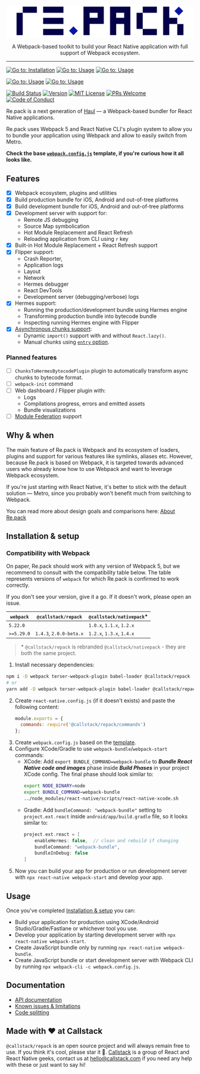 <p align="center">
  <img src="./logo.png">
</p>
<p align="center">
A Webpack-based toolkit to build your React Native application with full support of Webpack ecosystem.
</p>

---

[![Go to: Installation][goto-installation-badge]][goto-installation]
[![Go to: Usage][goto-usage-badge]][goto-usage]
[![Go to: Usage][goto-api-docs-badge]][goto-api-docs]

[![Go to: Usage][goto-contributing-badge]][goto-contributing]
[![Go to: Usage][goto-architecture-badge]][goto-architecture]

[![Build Status][build-badge]][build]
[![Version][version-badge]][version]
[![MIT License][license-badge]][license]
[![PRs Welcome][prs-welcome-badge]][prs-welcome]
[![Code of Conduct][coc-badge]][coc]

Re.pack is a next generation of [Haul](https://github.com/callstack/haul) — a Webpack-based bundler for React Native applications.

Re.pack uses Webpack 5 and React Native CLI's plugin system to allow you to bundle your application using Webpack and allow to easily switch from Metro.

__Check the base [`webpack.config.js`](./templates/webpack.config.js) template, if you're curious how it all looks like.__

## Features

- [x] Webpack ecosystem, plugins and utilities
- [x] Build production bundle for iOS, Android and out-of-tree platforms
- [x] Build development bundle for iOS, Android and out-of-tree platforms
- [x] Development server with support for:
  - Remote JS debugging
  - Source Map symbolication 
  - Hot Module Replacement and React Refresh
  - Reloading application from CLI using `r` key
- [x] Built-in Hot Module Replacement + React Refresh support
- [x] Flipper support:
  - Crash Reporter,
  - Application logs
  - Layout
  - Network
  - Hermes debugger
  - React DevTools
  - Development server (debugging/verbose) logs
- [x] Hermes support:
  - Running the production/development bundle using Harmes engine
  - Transforming production bundle into bytecode bundle
  - Inspecting running Hermes engine with Flipper
- [x] [Asynchronous chunks support](#asynchronous-chunks):
  - Dynamic `import()` support with and without `React.lazy()`.
  - Manual chunks using [`entry` option](https://webpack.js.org/concepts/entry-points/).

### Planned features

- [ ] `ChunksToHermesBytecodePlugin` plugin to automatically transform async chunks to bytecode format.
- [ ] `webpack-init` command
- [ ] Web dashboard / Flipper plugin with:
  - Logs
  - Compilations progress, errors and emitted assets
  - Bundle visualizations
- [ ] [Module Federation](https://medium.com/swlh/webpack-5-module-federation-a-game-changer-to-javascript-architecture-bcdd30e02669) support

## Why & when

The main feature of Re.pack is Webpack and its ecosystem of loaders, plugins and support for various features like symlinks, aliases etc. However, because Re.pack is based on Webpack, it is targeted towards advanced users who already know how to use Webpack and want to leverage Webpack ecosystem.

If you're just starting with React Native, it's better to stick with the default solution — Metro, since you probably won't benefit much from switching to Webpack.

You can read more about design goals and comparisons here: [About Re.pack](https://github.com/callstack/nativepack/discussions/43)

## Installation & setup

### Compatibility with Webpack

On paper, Re.pack should work with any version of Webpack 5, but we recommend to consult with the compatibility table below.
The table represents versions of `webpack` for which Re.pack is confirmed to work correctly.

If you don't see your version, give it a go. If it doesn't work, please open an issue.


| `webpack`  | `@callstack/repack`     | `@callstack/nativepack`*  |
|------------|-------------------------|---------------------------|
| `5.22.0`   |                         | `1.0.x`, `1.1.x`, `1.2.x` |
| `>=5.29.0` | `1.4.3`, `2.0.0-beta.x` | `1.2.x`, `1.3.x`, `1.4.x` |

> \* `@callstack/repack` is rebranded `@callstack/nativepack` - they are both the same project.

1. Install necessary dependencies:

```bash
npm i -D webpack terser-webpack-plugin babel-loader @callstack/repack
# or
yarn add -D webpack terser-webpack-plugin babel-loader @callstack/repack
```
2. Create `react-native.config.js` (if it doesn't exists) and paste the following content:
    ```js
    module.exports = {
      commands: require('@callstack/repack/commands')
    };
    ```
3. Create `webpack.config.js` based on the [template](./templates/webpack.config.js).
4. Configure XCode/Gradle to use `webpack-bundle`/`webpack-start` commands:
   - XCode: Add `export BUNDLE_COMMAND=webpack-bundle` to **_Bundle React Native code and images_** phase inside **_Build Phases_** in your project XCode config. The final phase should look similar to:
     ```bash
     export NODE_BINARY=node
     export BUNDLE_COMMAND=webpack-bundle
     ../node_modules/react-native/scripts/react-native-xcode.sh
     ```
   - Gradle: Add `bundleCommand: "webpack-bundle"` setting to `project.ext.react` inside `android/app/build.gradle` file, so it looks similar to:
     ```groovy
     project.ext.react = [
         enableHermes: false,  // clean and rebuild if changing
         bundleCommand: "webpack-bundle",
         bundleInDebug: false
     ]
     ```
5. Now you can build your app for production or run development server with `npx react-native webpack-start` and develop your app.

## Usage

Once you've completed [Installation & setup](#installation--setup) you can:

- Build your application for production using XCode/Android Studio/Gradle/Fastlane or whichever tool you use.
- Develop your application by starting development server with `npx react-native webpack-start`.
- Create JavaScript bundle only by running `npx react-native webpack-bundle`.
- Create JavaScript bundle or start development server with Webpack CLI by running `npx webpack-cli -c webpack.config.js`.

## Documentation

- [API documentation](https://re-pack.netlify.app/)
- [Known issues & limitations](https://github.com/callstack/nativepack/discussions/44)
- [Code splitting](https://github.com/callstack/nativepack/discussions/45)

## Made with ❤️ at Callstack

`@callstack/repack` is an open source project and will always remain free to use. If you think it's cool, please star it 🌟. [Callstack][callstack-readme-with-love] is a group of React and React Native geeks, contact us at [hello@callstack.com](mailto:hello@callstack.com) if you need any help with these or just want to say hi!

<!-- badges -->
[callstack-readme-with-love]: https://callstack.com/?utm_source=github.com&utm_medium=referral&utm_campaign=react-native-paper&utm_term=readme-with-love
[goto-installation-badge]: https://img.shields.io/badge/go%20to-Installation-blue?style=flat-square
[goto-installation]: #installation--setup
[goto-usage-badge]: https://img.shields.io/badge/go%20to-Usage-blue?style=flat-square
[goto-usage]: #usage
[goto-api-docs-badge]: https://img.shields.io/badge/go%20to-API%20docs-blue?style=flat-square
[goto-api-docs]: https://re-pack.netlify.app/

[goto-contributing-badge]: https://img.shields.io/badge/go%20to-CONTRIBUTING.md-blue?style=flat-square
[goto-contributing]: ./CONTRIBUTING.md
[goto-architecture-badge]: https://img.shields.io/badge/go%20to-ARCHITECTURE.md-blue?style=flat-square
[goto-architecture]: ./ARCHITECTURE.md

[build-badge]: https://img.shields.io/github/workflow/status/callstack/repack/CI/main?style=flat-square
[build]: https://github.com/callstack/repack/actions/workflows/main.yml
[version-badge]: https://img.shields.io/npm/v/@callstack/repack?style=flat-square
[version]: https://www.npmjs.com/package/@callstack/repack
[license-badge]: https://img.shields.io/npm/l/@callstack/repack?style=flat-square
[license]: https://github.com/callstack/repack/blob/master/LICENSE
[prs-welcome-badge]: https://img.shields.io/badge/PRs-welcome-brightgreen.svg?style=flat-square
[prs-welcome]: ./CONTRIBUTING.md
[coc-badge]: https://img.shields.io/badge/code%20of-conduct-ff69b4.svg?style=flat-square
[coc]: https://github.com/callstack/repack/blob/master/CODE_OF_CONDUCT.md
